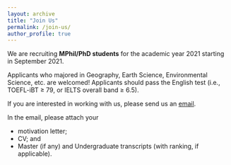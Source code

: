 ```yaml
---
layout: archive
title: "Join Us"
permalink: /join-us/
author_profile: true
---
```


We are recruiting **MPhil/PhD students** for the academic year 2021 starting in September 2021.

Applicants who majored in Geography, Earth Science, Environmental Science, etc. are welcomed! Applicants should pass the English test (i.e., TOEFL-iBT ≥ 79, or IELTS overall band ≥ 6.5).

If you are interested in working with us, please send us an [email](mailto:jianfengli@hkbu.edu.hk).

In the email, please attach your
* motivation letter;
* CV; and
* Master (if any) and Undergraduate transcripts (with ranking, if applicable).
